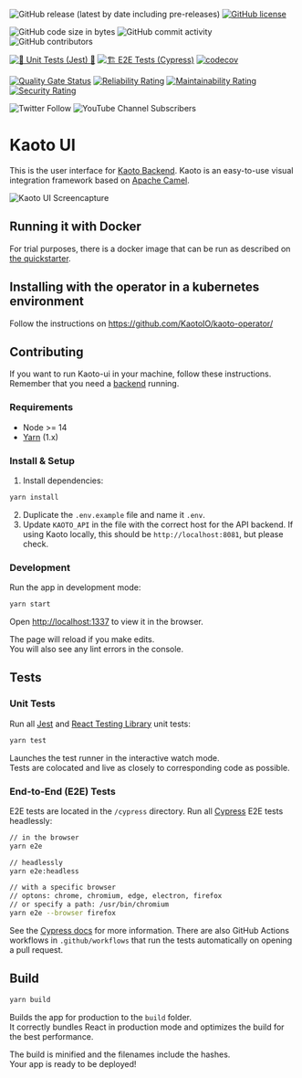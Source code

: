 ![GitHub release (latest by date including pre-releases)](https://img.shields.io/github/v/release/kaotoio/kaoto-ui?include_prereleases)
[![GitHub license](https://img.shields.io/github/license/KaotoIO/kaoto-ui)](https://github.com/KaotoIO/kaoto-ui/blob/main/LICENSE)

![GitHub code size in bytes](https://img.shields.io/github/languages/code-size/KaotoIO/kaoto-ui)
![GitHub commit activity](https://img.shields.io/github/commit-activity/m/kaotoio/kaoto-ui)
![GitHub contributors](https://img.shields.io/github/contributors/kaotoio/kaoto-ui)

[![🧪 Unit Tests (Jest) 🧪](https://github.com/KaotoIO/kaoto-ui/actions/workflows/unit-tests.yml/badge.svg)](https://github.com/KaotoIO/kaoto-ui/actions/workflows/unit-tests.yml)
[![🏗️ E2E Tests (Cypress)](https://github.com/KaotoIO/kaoto-ui/actions/workflows/e2e-tests.yml/badge.svg)](https://github.com/KaotoIO/kaoto-ui/actions/workflows/e2e-tests.yml)
[![codecov](https://codecov.io/gh/KaotoIO/kaoto-ui/branch/main/graph/badge.svg?token=QN5H8C1FWI)](https://codecov.io/gh/KaotoIO/kaoto-ui)

[![Quality Gate Status](https://sonarcloud.io/api/project_badges/measure?project=KaotoIO_kaoto-ui&metric=alert_status)](https://sonarcloud.io/dashboard?id=KaotoIO_kaoto-ui)
[![Reliability Rating](https://sonarcloud.io/api/project_badges/measure?project=KaotoIO_kaoto-ui&metric=reliability_rating)](https://sonarcloud.io/summary/new_code?id=KaotoIO_kaoto-ui)
[![Maintainability Rating](https://sonarcloud.io/api/project_badges/measure?project=KaotoIO_kaoto-ui&metric=sqale_rating)](https://sonarcloud.io/summary/new_code?id=KaotoIO_kaoto-ui)
[![Security Rating](https://sonarcloud.io/api/project_badges/measure?project=KaotoIO_kaoto-ui&metric=security_rating)](https://sonarcloud.io/summary/new_code?id=KaotoIO_kaoto-ui)

![Twitter Follow](https://img.shields.io/twitter/follow/kaotoio?style=social)
![YouTube Channel Subscribers](https://img.shields.io/youtube/channel/subscribers/UCcWUAnL5sBYVFen0RMxbZ3A?style=social)

# Kaoto UI

This is the user interface for [Kaoto Backend](https://github.com/KaotoIO/kaoto-backend). Kaoto is an easy-to-use visual integration framework based on [Apache Camel](https://camel.apache.org/).

![Kaoto UI Screencapture](https://user-images.githubusercontent.com/3844502/144047887-ac270f49-4bd8-48cb-9de9-afe87ad4083b.gif)

## Running it with Docker

For trial purposes, there is a docker image that can be run as described on [the quickstarter](https://kaoto.io/quickstart/).

## Installing with the operator in a kubernetes environment

Follow the instructions on https://github.com/KaotoIO/kaoto-operator/

## Contributing 

If you want to run Kaoto-ui in your machine, follow these instructions. Remember that you need a [backend](https://KaotoIO/kaoto-backend/) running.

### Requirements

- Node >= 14
- [Yarn](https://classic.yarnpkg.com/en/docs/install#mac-stable) (1.x)

### Install & Setup

1. Install dependencies:

```bash
yarn install
```

2. Duplicate the `.env.example` file and name it `.env`.
3. Update `KAOTO_API` in the file with the correct host for the API backend. If using Kaoto locally, this should be `http://localhost:8081`, but please check.

### Development

Run the app in development mode:

```bash
yarn start
```

Open [http://localhost:1337](http://localhost:1337) to view it in the browser.

The page will reload if you make edits.\
You will also see any lint errors in the console.

## Tests

### Unit Tests

Run all [Jest](https://testing-library.com/docs/react-testing-library/intro) and [React Testing Library](https://testing-library.com/docs/react-testing-library/intro) unit tests:

```bash
yarn test
````

Launches the test runner in the interactive watch mode.\
Tests are colocated and live as closely to corresponding code as possible.

### End-to-End (E2E) Tests

E2E tests are located in the `/cypress` directory. Run all [Cypress](https://docs.cypress.io/guides/overview/why-cypress) E2E tests headlessly:

```bash
// in the browser
yarn e2e

// headlessly
yarn e2e:headless

// with a specific browser
// optons: chrome, chromium, edge, electron, firefox
// or specify a path: /usr/bin/chromium
yarn e2e --browser firefox
```

See the [Cypress docs](https://docs.cypress.io) for more information. There are also GitHub Actions workflows in `.github/workflows` that run the tests automatically on opening a pull request.

## Build

```bash
yarn build
```

Builds the app for production to the `build` folder.\
It correctly bundles React in production mode and optimizes the build for the best performance.

The build is minified and the filenames include the hashes.\
Your app is ready to be deployed!

